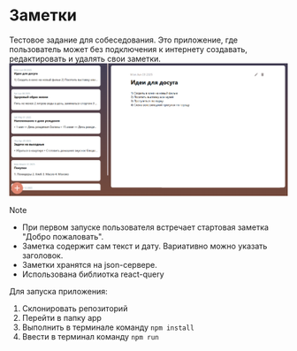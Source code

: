 # Заметки
Тестовое задание для собеседования. Это приложение, где пользователь может без подключения к интернету создавать, редактировать и удалять свои заметки.
![Иллюстрация к проекту](https://github.com/polinaKoroleva05/learn/blob/main/web/Notes_React/public/mainScreen.png)

> [!NOTE] 
> - При первом запуске пользователя встречает стартовая заметка "Добро пожаловать".
> - Заметка содержит сам текст и дату. Вариативно можно указать заголовок.
> - Заметки хранятся на json-сервере.
> - Использована  библиотка react-query

Для запуска приложения:
1. Склонировать репозиторий
2. Перейти в папку app
3. Выполнить в терминале команду `npm install`
4. Ввести в терминал команду `npm run`
